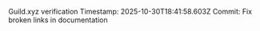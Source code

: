 Guild.xyz verification
Timestamp: 2025-10-30T18:41:58.603Z
Commit: Fix broken links in documentation